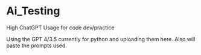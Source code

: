 # Ai_Testing
High ChatGPT Usage for code dev/practice

Using the GPT 4/3.5 currently for python and uploading them here. Also will paste the prompts used. 
